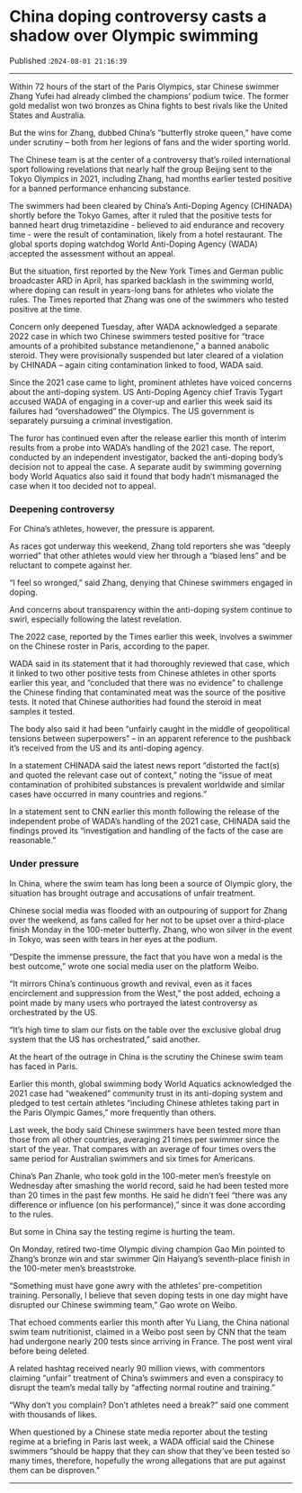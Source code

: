 # China doping controversy casts a shadow over Olympic swimming

Published :`2024-08-01 21:16:39`

---

Within 72 hours of the start of the Paris Olympics, star Chinese swimmer Zhang Yufei had already climbed the champions’ podium twice. The former gold medalist won two bronzes as China fights to best rivals like the United States and Australia.

But the wins for Zhang, dubbed China’s “butterfly stroke queen,” have come under scrutiny – both from her legions of fans and the wider sporting world.

The Chinese team is at the center of a controversy that’s roiled international sport following revelations that nearly half the group Beijing sent to the Tokyo Olympics in 2021, including Zhang, had months earlier tested positive for a banned performance enhancing substance.

The swimmers had been cleared by China’s Anti-Doping Agency (CHINADA) shortly before the Tokyo Games, after it ruled that the positive tests for banned heart drug trimetazidine - believed to aid endurance and recovery time - were the result of contamination, likely from a hotel restaurant. The global sports doping watchdog World Anti-Doping Agency (WADA) accepted the assessment without an appeal.

But the situation, first reported by the New York Times and German public broadcaster ARD in April, has sparked backlash in the swimming world, where doping can result in years-long bans for athletes who violate the rules. The Times reported that Zhang was one of the swimmers who tested positive at the time.

Concern only deepened Tuesday, after WADA acknowledged a separate 2022 case in which two Chinese swimmers tested positive for “trace amounts of a prohibited substance metandienone,” a banned anabolic steroid. They were provisionally suspended but later cleared of a violation by CHINADA – again citing contamination linked to food, WADA said.

Since the 2021 case came to light, prominent athletes have voiced concerns about the anti-doping system. US Anti-Doping Agency chief Travis Tygart accused WADA of engaging in a cover-up and earlier this week said its failures had “overshadowed” the Olympics. The US government is separately pursuing a criminal investigation.

The furor has continued even after the release earlier this month of interim results from a probe into WADA’s handling of the 2021 case. The report, conducted by an independent investigator, backed the anti-doping body’s decision not to appeal the case. A separate audit by swimming governing body World Aquatics also said it found that body hadn’t mismanaged the case when it too decided not to appeal.

### Deepening controversy

For China’s athletes, however, the pressure is apparent.

As races got underway this weekend, Zhang told reporters she was “deeply worried” that other athletes would view her through a “biased lens” and be reluctant to compete against her.

“I feel so wronged,” said Zhang, denying that Chinese swimmers engaged in doping.

And concerns about transparency within the anti-doping system continue to swirl, especially following the latest revelation.

The 2022 case, reported by the Times earlier this week, involves a swimmer on the Chinese roster in Paris, according to the paper.

WADA said in its statement that it had thoroughly reviewed that case, which it linked to two other positive tests from Chinese athletes in other sports earlier this year, and “concluded that there was no evidence” to challenge the Chinese finding that contaminated meat was the source of the positive tests. It noted that Chinese authorities had found the steroid in meat samples it tested.

The body also said it had been “unfairly caught in the middle of geopolitical tensions between superpowers” – in an apparent reference to the pushback it’s received from the US and its anti-doping agency.

In a statement CHINADA said the latest news report “distorted the fact(s) and quoted the relevant case out of context,” noting the “issue of meat contamination of prohibited substances is prevalent worldwide and similar cases have occurred in many countries and regions.”

In a statement sent to CNN earlier this month following the release of the independent probe of WADA’s handling of the 2021 case, CHINADA said the findings proved its “investigation and handling of the facts of the case are reasonable.”

### Under pressure

In China, where the swim team has long been a source of Olympic glory, the situation has brought outrage and accusations of unfair treatment.

Chinese social media was flooded with an outpouring of support for Zhang over the weekend, as fans called for her not to be upset over a third-place finish Monday in the 100-meter butterfly. Zhang, who won silver in the event in Tokyo, was seen with tears in her eyes at the podium.

“Despite the immense pressure, the fact that you have won a medal is the best outcome,” wrote one social media user on the platform Weibo.

“It mirrors China’s continuous growth and revival, even as it faces encirclement and suppression from the West,” the post added, echoing a point made by many users who portrayed the latest controversy as orchestrated by the US.

“It’s high time to slam our fists on the table over the exclusive global drug system that the US has orchestrated,” said another.

At the heart of the outrage in China is the scrutiny the Chinese swim team has faced in Paris.

Earlier this month, global swimming body World Aquatics acknowledged the 2021 case had “weakened” community trust in its anti-doping system and pledged to test certain athletes “including Chinese athletes taking part in the Paris Olympic Games,” more frequently than others.

Last week, the body said Chinese swimmers have been tested more than those from all other countries, averaging 21 times per swimmer since the start of the year. That compares with an average of four times overs the same period for Australian swimmers and six times for Americans.

China’s Pan Zhanle, who took gold in the 100-meter men’s freestyle on Wednesday after smashing the world record, said he had been tested more than 20 times in the past few months. He said he didn’t feel “there was any difference or influence (on his performance),” since it was done according to the rules.

But some in China say the testing regime is hurting the team.

On Monday, retired two-time Olympic diving champion Gao Min pointed to Zhang’s bronze win and star swimmer Qin Haiyang’s seventh-place finish in the 100-meter men’s breaststroke.

“Something must have gone awry with the athletes’ pre-competition training. Personally, I believe that seven doping tests in one day might have disrupted our Chinese swimming team,” Gao wrote on Weibo.

That echoed comments earlier this month after Yu Liang, the China national swim team nutritionist, claimed in a Weibo post seen by CNN that the team had undergone nearly 200 tests since arriving in France. The post went viral before being deleted.

A related hashtag received nearly 90 million views, with commentors claiming “unfair” treatment of China’s swimmers and even a conspiracy to disrupt the team’s medal tally by “affecting normal routine and training.”

“Why don’t you complain? Don’t athletes need a break?” said one comment with thousands of likes.

When questioned by a Chinese state media reporter about the testing regime at a briefing in Paris last week, a WADA official said the Chinese swimmers “should be happy that they can show that they’ve been tested so many times, therefore, hopefully the wrong allegations that are put against them can be disproven.”

---


